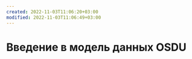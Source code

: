 ```yaml
---
created: 2022-11-03T11:06:20+03:00
modified: 2022-11-03T11:06:49+03:00
---
```


# Введение в модель данных OSDU

